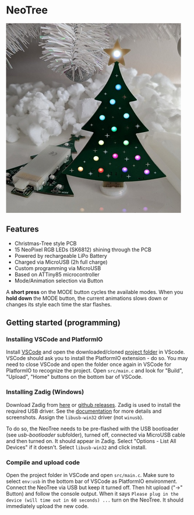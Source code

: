 # NeoTree

<img src="pics/FlJWlLlWYAE19Ib.jpg">

## Features
- Christmas-Tree style PCB
- 15 NeoPixel RGB LEDs (SK6812) shining through the PCB
- Powered by rechargeable LiPo Battery
- Charged via MicroUSB (2h full charge)
- Custom programming via MicroUSB
- Based on ATTiny85 microcontroller
- Mode/Animation selection via Button

A **short press** on the MODE button cycles the available modes. When you **hold down** the MODE button, the current animations slows down or changes its style each time the star flashes.
## Getting started (programming)

### Installing VSCode and PlatformIO
Install [VSCode](https://code.visualstudio.com/) and open the downloaded/cloned [project folder](https://github.com/xsrf/NeoTree/archive/refs/heads/master.zip) in VScode.
VSCode should ask you to install the PlatformIO extension - do so.
You may need to close VSCode and open the folder once again in VSCode for PlatformIO to recognize the project.
Open `src/main.c` and look for "Build", "Upload", "Home" buttons on the bottom bar of VSCode.

### Installing Zadig (Windows)
Download Zadig from [here](https://zadig.akeo.ie/) or [github releases](https://github.com/pbatard/libwdi/releases). 
Zadig is used to install the required USB driver. See the [documentation](https://github.com/pbatard/libwdi/wiki/Zadig) for more details and screenshots.
Assign the `libusb-win32` driver (not `winusb`).

To do so, the NeoTree needs to be pre-flashed with the USB bootloader (see *usb-bootloader* subfolder), turned off, connected via MicroUSB cable and then turned on. It should appear in Zadig. Select "Options - List All Devices" if it doesn't. Select `libusb-win32` and click install.

### Compile and upload code
Open the project folder in VSCode and open `src/main.c`. Make sure to select `env:usb` in the bottom bar of VSCode as PlatformIO environment.
Connect the NeoTree via USB but keep it turned off.
Then hit upload ("->" Button) and follow the console output.
When it says `Please plug in the device (will time out in 60 seconds) ...` turn on the NeoTree. It should immediately upload the new code.